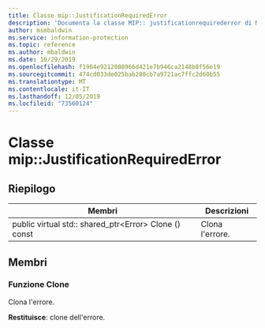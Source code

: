 ```yaml
---
title: Classe mip::JustificationRequiredError
description: 'Documenta la classe MIP:: justificationrequirederror di Microsoft Information Protection (MIP) SDK.'
author: msmbaldwin
ms.service: information-protection
ms.topic: reference
ms.author: mbaldwin
ms.date: 10/29/2019
ms.openlocfilehash: f1964e9212088966d421e7b946ca2148b8f56e19
ms.sourcegitcommit: 474cd033de025bab280cb7a9721ac7ffc2d60b55
ms.translationtype: MT
ms.contentlocale: it-IT
ms.lasthandoff: 12/05/2019
ms.locfileid: "73560124"
---
```

# <a name="class-mipjustificationrequirederror"></a>Classe mip::JustificationRequiredError 
  
## <a name="summary"></a>Riepilogo
 Membri                        | Descrizioni                                
--------------------------------|---------------------------------------------
public virtual std:: shared_ptr\<Error\> Clone () const  |  Clona l'errore.
  
## <a name="members"></a>Membri
  
### <a name="clone-function"></a>Funzione Clone
Clona l'errore.

  
**Restituisce**: clone dell'errore.